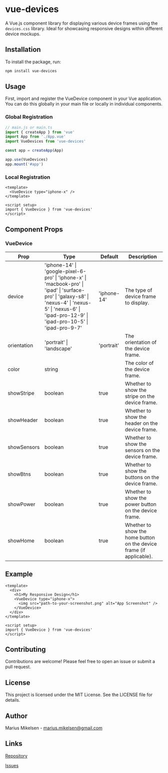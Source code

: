 # vue-devices

A Vue.js component library for displaying various device frames using the `devices.css` library. Ideal for showcasing responsive designs within different device mockups.

## Installation

To install the package, run:

```sh
npm install vue-devices
```

## Usage
First, import and register the VueDevice component in your Vue application. You can do this globally in your main file or locally in individual components.

### Global Registration
```js
// main.js or main.ts
import { createApp } from 'vue'
import App from './App.vue'
import VueDevices from 'vue-devices'

const app = createApp(App)

app.use(VueDevices)
app.mount('#app')
```

### Local Registration
```vue
<template>
  <VueDevice type="iphone-x" />
</template>

<script setup>
import { VueDevice } from 'vue-devices'
</script>
```


## Component Props

### VueDevice

| Prop           | Type                                                                                                    | Default      | Description                                                         |
|----------------|---------------------------------------------------------------------------------------------------------|--------------|---------------------------------------------------------------------|
| device         | 'iphone-14' \| 'google-pixel-6-pro' \| 'iphone-x' \| 'macbook-pro' \| 'ipad' \| 'surface-pro' \| 'galaxy-s8' \| 'nexus-4' \| 'nexus-5' \| 'nexus-6' \| 'ipad-pro-12-9' \| 'ipad-pro-10-5' \| 'ipad-pro-9-7' | 'iphone-14' | The type of device frame to display.                                 |
| orientation    | 'portrait' \| 'landscape'                                                                               | 'portrait'   | The orientation of the device frame.                                |
| color          | string                                                                                                  |              | The color of the device frame.                                      |
| showStripe     | boolean                                                                                                 | true         | Whether to show the stripe on the device frame.                     |
| showHeader     | boolean                                                                                                 | true         | Whether to show the header on the device frame.                     |
| showSensors    | boolean                                                                                                 | true         | Whether to show the sensors on the device frame.                    |
| showBtns       | boolean                                                                                                 | true         | Whether to show the buttons on the device frame.                    |
| showPower      | boolean                                                                                                 | true         | Whether to show the power button on the device frame.               |
| showHome       | boolean                                                                                                 | true         | Whether to show the home button on the device frame (if applicable).|


## Example 

```vue
<template>
  <div>
    <h1>My Responsive Design</h1>
    <VueDevice type="iphone-x">
      <img src="path-to-your-screenshot.png" alt="App Screenshot" />
    </VueDevice>
  </div>
</template>

<script setup>
import { VueDevice } from 'vue-devices'
</script>
```

## Contributing
Contributions are welcome! Please feel free to open an issue or submit a pull request.

## License
This project is licensed under the MIT License. See the LICENSE file for details.

## Author
Marius Mikelsen - marius.mikelsen@gmail.com

## Links
[Repository](https://github.com/xZyph/vue-devices)

[Issues](https://github.com/xZyph/vue-devices/issues)